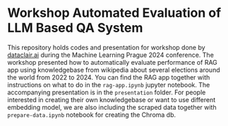 # Workshop Automated Evaluation of LLM Based QA System

This repository holds codes and presentation for workshop done by [dataclair.ai](!dataclair.ai) during the Machine Learning Prague 2024 conference. The workshop presented how to automatically evaluate performance of RAG app using knowledgebase from wikipedia about several elections around the world from 2022 to 2024. You can find the RAG app together with instructions on what to do in the `rag-app.ipynb` jupyter notebook. The accompanying presentation is in the `presentation` folder. For people interested in creating their own knowledgebase or want to use different embedding model, we are also including the scraped data together with `prepare-data.ipynb` notebook for creating the Chroma db.